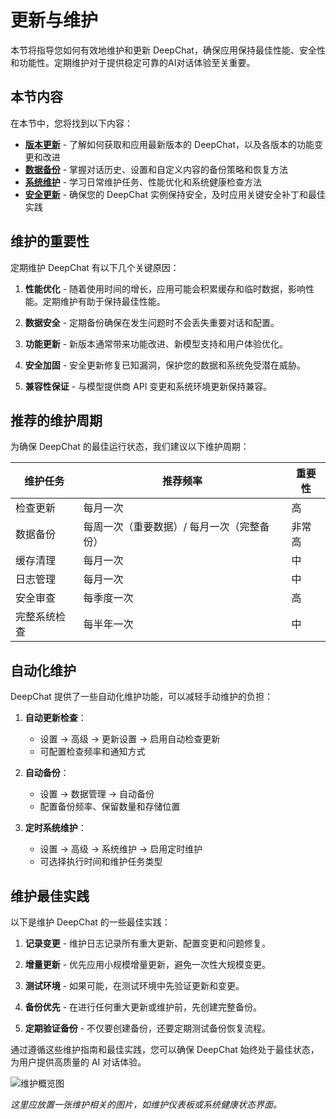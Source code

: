 # 更新与维护

本节将指导您如何有效地维护和更新 DeepChat，确保应用保持最佳性能、安全性和功能性。定期维护对于提供稳定可靠的AI对话体验至关重要。

## 本节内容

在本节中，您将找到以下内容：

- **[版本更新](./versions.md)** - 了解如何获取和应用最新版本的 DeepChat，以及各版本的功能变更和改进
- **[数据备份](./backup.md)** - 掌握对话历史、设置和自定义内容的备份策略和恢复方法
- **[系统维护](./system.md)** - 学习日常维护任务、性能优化和系统健康检查方法
- **[安全更新](./security-updates.md)** - 确保您的 DeepChat 实例保持安全，及时应用关键安全补丁和最佳实践

## 维护的重要性

定期维护 DeepChat 有以下几个关键原因：

1. **性能优化** - 随着使用时间的增长，应用可能会积累缓存和临时数据，影响性能。定期维护有助于保持最佳性能。

2. **数据安全** - 定期备份确保在发生问题时不会丢失重要对话和配置。

3. **功能更新** - 新版本通常带来功能改进、新模型支持和用户体验优化。

4. **安全加固** - 安全更新修复已知漏洞，保护您的数据和系统免受潜在威胁。

5. **兼容性保证** - 与模型提供商 API 变更和系统环境更新保持兼容。

## 推荐的维护周期

为确保 DeepChat 的最佳运行状态，我们建议以下维护周期：

| 维护任务 | 推荐频率 | 重要性 |
|---------|---------|-------|
| 检查更新 | 每月一次 | 高 |
| 数据备份 | 每周一次（重要数据）/ 每月一次（完整备份） | 非常高 |
| 缓存清理 | 每月一次 | 中 |
| 日志管理 | 每月一次 | 中 |
| 安全审查 | 每季度一次 | 高 |
| 完整系统检查 | 每半年一次 | 中 |

## 自动化维护

DeepChat 提供了一些自动化维护功能，可以减轻手动维护的负担：

1. **自动更新检查**：
   - 设置 → 高级 → 更新设置 → 启用自动检查更新
   - 可配置检查频率和通知方式

2. **自动备份**：
   - 设置 → 数据管理 → 自动备份
   - 配置备份频率、保留数量和存储位置

3. **定时系统维护**：
   - 设置 → 高级 → 系统维护 → 启用定时维护
   - 可选择执行时间和维护任务类型

## 维护最佳实践

以下是维护 DeepChat 的一些最佳实践：

1. **记录变更** - 维护日志记录所有重大更新、配置变更和问题修复。

2. **增量更新** - 优先应用小规模增量更新，避免一次性大规模变更。

3. **测试环境** - 如果可能，在测试环境中先验证更新和变更。

4. **备份优先** - 在进行任何重大更新或维护前，先创建完整备份。

5. **定期验证备份** - 不仅要创建备份，还要定期测试备份恢复流程。

通过遵循这些维护指南和最佳实践，您可以确保 DeepChat 始终处于最佳状态，为用户提供高质量的 AI 对话体验。

![维护概览图](https://deepchat.thinkinai.xyz/chat-screenshot.png)

*这里应放置一张维护相关的图片，如维护仪表板或系统健康状态界面。* 